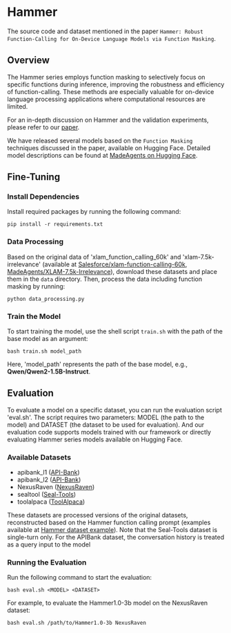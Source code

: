 # Hammer

The source code and dataset mentioned in the paper ```Hammer: Robust Function-Calling for On-Device Language Models via Function Masking```.

## Overview

The Hammer series employs function masking to selectively focus on specific functions during inference, improving the robustness and efficiency of function-calling. These methods are especially valuable for on-device language processing applications where computational resources are limited.

For an in-depth discussion on Hammer and the validation experiments, please refer to our [paper](https://arxiv.org/abs/2410.04587).

We have released several models based on the ```Function Masking``` techniques discussed in the paper, available on Hugging Face. Detailed model descriptions can be found at [MadeAgents on Hugging Face](https://huggingface.co/MadeAgents).

## Fine-Tuning

### Install Dependencies

Install required packages by running the following command:

```pip install -r requirements.txt```

### Data Processing

Based on the original data of 'xlam_function_calling_60k' and 'xlam-7.5k-irrelevance' (available at [Salesforce/xlam-function-calling-60k](https://huggingface.co/datasets/Salesforce/xlam-function-calling-60k), [MadeAgents/XLAM-7.5k-Irrelevance](https://huggingface.co/datasets/MadeAgents/XLAM-7.5k-Irrelevance)), download these datasets and place them in the `data` directory. Then, process the data including function masking by running:

```python data_processing.py```

### Train the Model
To start training the model, use the shell script `train.sh` with the path of the base model as an argument:

```bash train.sh model_path```

Here, 'model_path' represents the path of the base model, e.g., **Qwen/Qwen2-1.5B-Instruct**.

## Evaluation

To evaluate a model on a specific dataset, you can run the evaluation script 'eval.sh'. The script requires two parameters: MODEL (the path to the model) and DATASET (the dataset to be used for evaluation). And our evaluation code supports models trained with our framework or directly evaluating Hammer series models available on Hugging Face.

### Available Datasets

- apibank_l1 ([API-Bank](https://huggingface.co/datasets/liminghao1630/API-Bank/tree/main))
- apibank_l2 ([API-Bank](https://huggingface.co/datasets/liminghao1630/API-Bank/tree/main))
- NexusRaven ([NexusRaven](https://huggingface.co/datasets/Nexusflow/Function_Call_Definitions))
- sealtool ([Seal-Tools](https://github.com/fairyshine/Seal-Tools))
- toolalpaca ([ToolAlpaca](https://github.com/tangqiaoyu/ToolAlpaca))

These datasets are processed versions of the original datasets, reconstructed based on the Hammer function calling prompt (examples available at [Hammer dataset example](https://github.com/MadeAgents/Hammer/blob/main/data/masking_sft_data_example.json)). Note that the Seal-Tools dataset is single-turn only.  For the APIBank dataset, the conversation history is treated as a query input to the model


### Running the Evaluation

Run the following command to start the evaluation:

```bash eval.sh <MODEL> <DATASET>```

For example, to evaluate the Hammer1.0-3b model on the NexusRaven dataset:

```bash eval.sh /path/to/Hammer1.0-3b NexusRaven```
